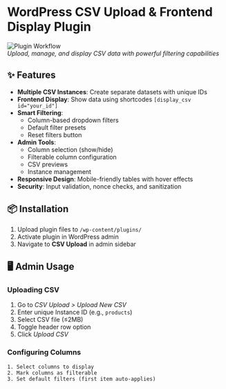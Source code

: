 # WordPress CSV Upload & Frontend Display Plugin

![Plugin Workflow](https://via.placeholder.com/800x400?text=CSV+Upload+Plugin+Screenshot)  
*Upload, manage, and display CSV data with powerful filtering capabilities*

## ✨ Features
- **Multiple CSV Instances**: Create separate datasets with unique IDs
- **Frontend Display**: Show data using shortcodes `[display_csv id="your_id"]`
- **Smart Filtering**:
  - Column-based dropdown filters
  - Default filter presets
  - Reset filters button
- **Admin Tools**:
  - Column selection (show/hide)
  - Filterable column configuration
  - CSV previews
  - Instance management
- **Responsive Design**: Mobile-friendly tables with hover effects
- **Security**: Input validation, nonce checks, and sanitization

## 📦 Installation
1. Upload plugin files to `/wp-content/plugins/`
2. Activate plugin in WordPress admin
3. Navigate to **CSV Upload** in admin sidebar

## 🖥 Admin Usage

### Uploading CSV
1. Go to *CSV Upload > Upload New CSV*
2. Enter unique Instance ID (e.g., `products`)
3. Select CSV file (≤2MB)
4. Toggle header row option
5. Click *Upload CSV*

### Configuring Columns
```text
1. Select columns to display
2. Mark columns as filterable
3. Set default filters (first item auto-applies)
